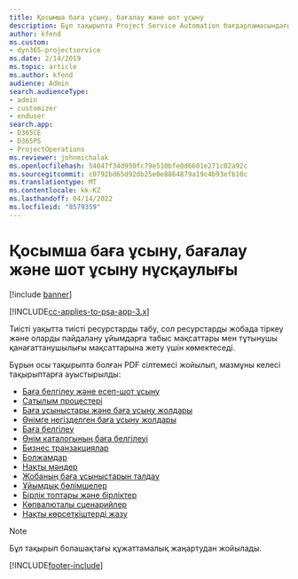 ```yaml
---
title: Қосымша баға ұсыну, бағалау және шот ұсыну
description: Бұл тақырыпта Project Service Automation бағдарламасындағы баға ұсыну, шот ұсыну және бағалау туралы ақпарат берілген.
author: kfend
ms.custom:
- dyn365-projectservice
ms.date: 2/14/2019
ms.topic: article
ms.author: kfend
audience: Admin
search.audienceType:
- admin
- customizer
- enduser
search.app:
- D365CE
- D365PS
- ProjectOperations
ms.reviewer: johnmichalak
ms.openlocfilehash: 54047f34d950fc79e510bfe0d6601e271c02a92c
ms.sourcegitcommit: c0792bd65d92db25e0e8864879a19c4b93efb10c
ms.translationtype: MT
ms.contentlocale: kk-KZ
ms.lasthandoff: 04/14/2022
ms.locfileid: "8579359"
---
```

# <a name="advanced-quoting-pricing-and-billing-guide"></a>Қосымша баға ұсыну, бағалау және шот ұсыну нұсқаулығы

[!include [banner](../../includes/psa-now-project-operations.md)]

[!INCLUDE[cc-applies-to-psa-app-3.x](../../includes/cc-applies-to-psa-app-3x.md)]

Тиісті уақытта тиісті ресурстарды табу, сол ресурстарды жобада тіркеу және оларды пайдалану ұйымдарға табыс мақсаттары мен тұтынушы қанағаттанушылығы мақсаттарына жету үшін көмектеседі. 

Бұрын осы тақырыпта болған PDF сілтемесі жойылып, мазмұны келесі тақырыптарға ауыстырылды:

- [Баға белгілеу және есеп-шот ұсыну](../quote-bill-price.md)
- [Сатылым процестері](../basic-sales-process.md)
- [Баға ұсыныстары және баға ұсыну жолдары](../basic-quote-lines.md)
- [Өнімге негізделген баға ұсыну жолдары](../product-based-quote-lines.md)
- [Баға белгілеу](../basic-pricing.md)
- [Өнім каталогының баға белгілеуі](../product-catalog-pricing.md)
- [Бизнес транзакциялар](../basic-business-transactions.md)
- [Болжамдар](../estimates.md)
- [Нақты мәндер](../actuals.md)
- [Жобаның баға ұсыныстарын талдау](../basic-analyzing-quotes.md)
- [Ұйымдық бөлімшелер](../advanced-organizational.md)
- [Бірлік топтары және бірліктер](../advanced-units.md)
- [Көпвалюталы сценарийлер](../advanced-currency.md)
- [Нақты көрсеткіштерді жазу](../advanced-actuals.md)

> [!NOTE]
> Бұл тақырып болашақтағы құжаттамалық жаңартудан жойылады. 


[!INCLUDE[footer-include](../../includes/footer-banner.md)]
